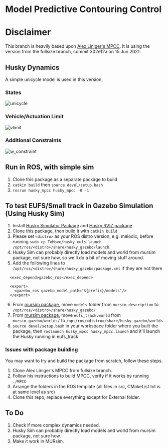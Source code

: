 # Model Predictive Contouring Control

# Disclaimer
This branch is heavily based upon [Alex Liniger's MPCC](https://github.com/alexliniger/MPCC). It is using the version from the fullsize branch, commit 302e12a on 15 Jun 2021.

## Husky Dynamics
A simple unicycle model is used in this version,

### States
![unicycle](https://user-images.githubusercontent.com/78944454/129431697-3a2fe54c-337d-4d4b-92cb-442be8bf3487.png)

### Vehicle/Actuation Limit
![vlimit](https://user-images.githubusercontent.com/78944454/129431821-b8603b5a-1c20-4a58-87b6-585d4d36f1f6.png)

### Additional Constraints
![w_constraint](https://user-images.githubusercontent.com/78944454/129431906-9bae518b-8d8c-44fb-8de1-f1004c24489f.png)


## Run in ROS, with simple sim
1. Clone this package as a separate package to build
2. `catkin build` then `source devel/setup.bash`
3. `rosrun husky_mpcc husky_mpcc -0 -1`

## To test EUFS/Small track in Gazebo Simulation (Using Husky Sim)
1. Install [Husky Simulator Package](http://wiki.ros.org/husky_gazebo/Tutorials/Simulating%20Husky) and [Husky RVIZ package](http://wiki.ros.org/husky_control/Tutorials/Interfacing%20with%20Husky)
2. Clone this package, then build it with `catkin build`
3. Please set `<distro>` as your ROS distro version, e.g. melodic, before running `sudo cp ToMove/husky_eufs.launch /opt/ros/<distro>/share/husky_gazebo/launch`.
4. Husky Sim can probably directly load models and world from mursim package, not sure how, so we'll do a bit of moving stuff around.
5. Add the following lines to `/opt/ros/<distro>/share/husky_gazebo/package.xml` if they are not there
```
  <exec_depend>gazebo_ros</exec_depend>

  <export>
    <gazebo_ros gazebo_model_path="${prefix}/models"/>
  </export>
```
6. From [mursim package](https://github.com/MURDriverless/mursim), move `models` folder from `mursim_description` to `/opt/ros/<distro>/share/husky_gazebo/`
7. From [mursim package](https://github.com/MURDriverless/mursim), move `eufs_track.world` from `mursim_gazebo/worlds/` to `/opt/ros/<distro>/share/husky_gazebo/worlds`
8. `source devel/setup.bash` in your workspace folder where you built the package, then `roslaunch husky_mpcc husky_mpcc.launch` and it'll launch the Husky running in eufs_track.

### Issues with package building
You may want to try and build the package from scratch, follow these steps.
1. Clone Alex Liniger's MPCC from fullsize branch.
2. Follow his instructions to build MPCC, verify if it works by running `./MPCC`
3. Arrange the folders in the ROS template (all files in src, CMakeList.txt is at same level as src)
4. Clone this repo, replace everything except for External folder.

## To Do
1. Check if more complex dynamics needed.
2. Husky Sim can probably directly load models and world from mursim package, not sure how.
3. Make it work in MURsim.  
